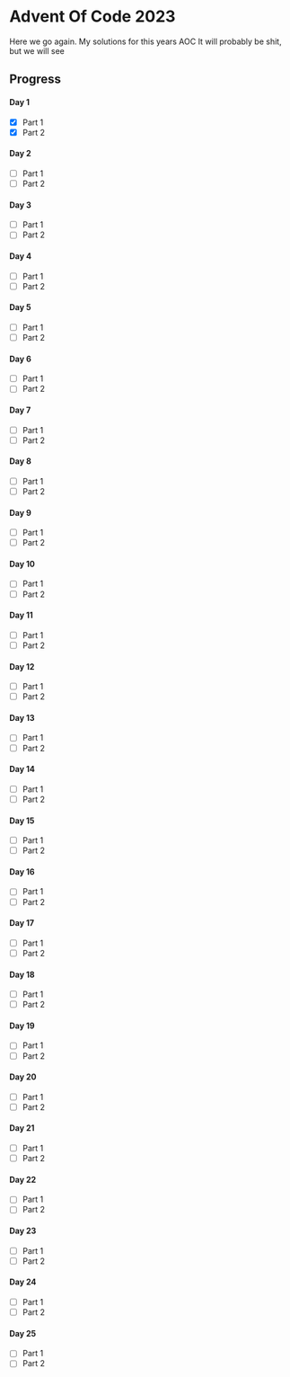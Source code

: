 # Advent Of Code 2023
Here we go again. My solutions for this years AOC
It will probably be shit, but we will see

## Progress

#### Day 1
- [x] Part 1
- [x] Part 2

#### Day 2
- [ ] Part 1
- [ ] Part 2

#### Day 3
- [ ] Part 1
- [ ] Part 2

#### Day 4
- [ ] Part 1
- [ ] Part 2

#### Day 5
- [ ] Part 1
- [ ] Part 2

#### Day 6
- [ ] Part 1
- [ ] Part 2

#### Day 7
- [ ] Part 1
- [ ] Part 2

#### Day 8
- [ ] Part 1
- [ ] Part 2

#### Day 9
- [ ] Part 1
- [ ] Part 2

#### Day 10
- [ ] Part 1
- [ ] Part 2

#### Day 11
- [ ] Part 1
- [ ] Part 2

#### Day 12
- [ ] Part 1
- [ ] Part 2

#### Day 13
- [ ] Part 1
- [ ] Part 2

#### Day 14
- [ ] Part 1
- [ ] Part 2

#### Day 15
- [ ] Part 1
- [ ] Part 2

#### Day 16
- [ ] Part 1
- [ ] Part 2

#### Day 17
- [ ] Part 1
- [ ] Part 2

#### Day 18
- [ ] Part 1
- [ ] Part 2

#### Day 19
- [ ] Part 1
- [ ] Part 2

#### Day 20
- [ ] Part 1
- [ ] Part 2

#### Day 21
- [ ] Part 1
- [ ] Part 2

#### Day 22
- [ ] Part 1
- [ ] Part 2

#### Day 23
- [ ] Part 1
- [ ] Part 2

#### Day 24
- [ ] Part 1
- [ ] Part 2

#### Day 25
- [ ] Part 1
- [ ] Part 2
